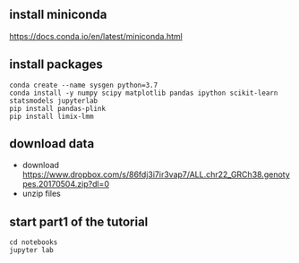 ## install miniconda
https://docs.conda.io/en/latest/miniconda.html

## install packages 
```
conda create --name sysgen python=3.7
conda install -y numpy scipy matplotlib pandas ipython scikit-learn statsmodels jupyterlab
pip install pandas-plink
pip install limix-lmm
```

## download data
* download https://www.dropbox.com/s/86fdj3i7ir3vap7/ALL.chr22_GRCh38.genotypes.20170504.zip?dl=0
* unzip files

## start part1 of the tutorial
```
cd notebooks
jupyter lab
```
